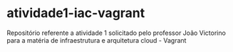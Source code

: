 # atividade1-iac-vagrant
Repositório referente a atividade 1 solicitado pelo professor João Victorino para a matéria de infraestrutura e arquitetura cloud - Vagrant
